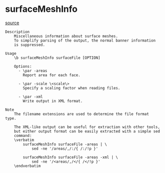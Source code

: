 # surfaceMeshInfo

[source](github.com/OpenFOAM-jp/OpenFOAM-utilities-tutorials-jp/blob/master/v1906/surface/surfaceMeshInfo/surfaceMeshInfo.C/surfaceMeshInfo.C)

```
Description
    Miscellaneous information about surface meshes.
    To simplify parsing of the output, the normal banner information
    is suppressed.

Usage
    \b surfaceMeshInfo surfaceFile [OPTION]

    Options:
      - \par -areas
        Report area for each face.

      - \par -scale \<scale\>
        Specify a scaling factor when reading files.

      - \par -xml
        Write output in XML format.

Note
    The filename extensions are used to determine the file format type.

    The XML-like output can be useful for extraction with other tools,
    but either output format can be easily extracted with a simple sed
    command:
    \verbatim
        surfaceMeshInfo surfaceFile -areas | \
            sed -ne '/areas/,/:/{ /:/!p }'

        surfaceMeshInfo surfaceFile -areas -xml | \
            sed -ne '/<areas/,/</{ /</!p }'
    \endverbatim


```

